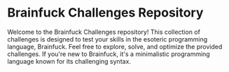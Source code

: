 # Brainfuck Challenges Repository

Welcome to the Brainfuck Challenges repository! This collection of challenges is designed to test your skills in the esoteric programming language, Brainfuck. Feel free to explore, solve, and optimize the provided challenges. If you're new to Brainfuck, it's a minimalistic programming language known for its challenging syntax.
